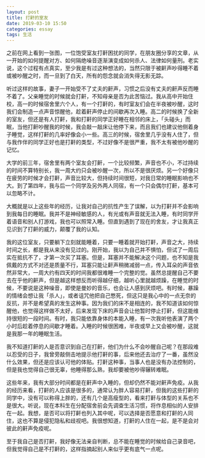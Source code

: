 ```yaml
---
layout: post
title: 打鼾的室友
date: 2019-03-10 15:50
categories: essay
tags: 生活
---
```


之前在网上看到一张图，一位饱受室友打鼾困扰的同学，在朋友圈分享的文章，从一开始的如何提醒对方、如何隔绝噪音逐渐演变成如何杀人、法律如何量刑。老实说，这个过程有点真实，至少我是有过这种想法的，当然只限于被鼾声吵得睡不着或被吵醒之时，而一旦到了白天，所有的怨念就会消失得无影无踪。

听过这样的故事，妻子一开始受不了丈夫的鼾声，习惯之后没有丈夫的鼾声反而睡不着了。父亲睡觉的时候就会打鼾，不知母亲是否为此苦恼过。我从高中开始住校，高一的时候宿舍里六个人，有一个打鼾的，有时室友们会在半夜被吵醒，这时我们会制造一点声音惊醒他，趁着鼾声停止的间歇再次入睡。高二的时候换了全新的室友，但还是有人打鼾，我和打鼾的同学正好睡在相邻的床上，「头碰头」而眠，当他打鼾吵醒我的时候，我会敲一敲床让他停下来，而且我们也建议他侧着身子睡觉，这样打鼾的几率好像会小一些。高三的时候，宿舍里几乎没有人住了，但与我作伴的同学正好也是打鼾的类型，不过好像不是很严重，我不太有被他吵醒的记忆。

大学的前三年，宿舍里有两个室友会打鼾，一个比较频繁，声音也不小，不过持续的时间不算特别长，我一周大约只会被吵醒一次，所以不是很厌烦。另一个好像只在疲劳的时候才会打鼾，声音比较大，但持续时间很短，对我日常的睡眠影响也不大。到了第四年，我与后一个同学及另外两人同宿，有一个只会偶尔打鼾，基本可以忽略不计。

大概就是以上这些年的经历，让我对自己的抗性产生了误解，以为打鼾并不会影响到我每日的睡眠。我并不是神经敏感的人，有光或有声音就无法入睡，有时同学开着语音和别人打游戏，我也可以照常入睡。但直到遇到了现在的舍友，才让我真正见识到了打鼾的威力，颠覆了我的认知。

我的这位室友，只要躺下立刻就能睡着，只要一睡着就开始打鼾，声音之大，持续时间之长，都是我从来没有见过的。刚开始，我以为自己并不惧怕，但试了一周后实在抵抗不了，才第一次买了耳塞。但是，耳塞并不能解决这个问题，也不知是我佩戴的方式不对还是质量不行，耳塞只能让鼾声稍微减弱一点，传入耳朵的声音依然非常大，一周大约有四天的时间我都很难睡一个完整的觉。虽然总提醒自己不要去在乎他的鼾声，但是越这样想反而听得越仔细，越听心里就越烦躁，在睡觉的时候，不要说是这种噪音，即使是曼妙的音乐，也会让人感到厌烦吧。有时候，暴躁的情绪会想让我「杀人」，或者诅咒他把自己憋死，但这只是我心中的一点无奈的反抗，并不是希望真的发生这种事。因为我们的床不是相连的，我不知道该如何惊醒他，也觉得这样做不太好，后来发现下床的声音会让他暂时停止打鼾，但这能维持很短的一段时间。有时，我只能依靠身体的本能入睡，有一次我听他表演了两个小时后趁着停息的间歇才睡着。入睡的时候很困难，半夜或早上又会被吵醒，这就是我那一年的睡眠生活。

我不知道打鼾的人是否意识到自己在打鼾，他们为什么不会吵醒自己呢？在那段难以忍受的日子，我曾旁敲侧击地提示他打鼾的事，后来他还去治疗了一番，虽然没什么效果，但还是应该认可他的体贴。打鼾这种事，当事人也是没有办法控制的，但是我也觉得自己很无辜，他睡得那么熟，我却要被他吵得辗转难眠。

这些年来，我有大部分时间都是在鼾声中入睡的，但却仍然不能对鼾声免疫。从我的经历来看，打鼾的人应该是很多的，通常认为胖人容易打鼾，但我的这些打鼾的同学中，没有可以称得上胖的，还有几个是高瘦型的，看来打鼾与体型的关系也不是很大。听说，现在本科生在分配宿舍前会先调查生活习惯，将作息相似的人安排在一起。我想，是否可以将打鼾也列入其中呢，可以选择是否愿意和打鼾的人同住，这也不算是侵犯隐私和歧视吧。我很想知道，打鼾的人住在一起，是不是会对彼此的鼾声免疫呢。

至于我自己是否打鼾，我好像无法亲自判断，总不能在睡觉的时候给自己录音吧，但我觉得自己是不打鼾的，这样指摘起别人来似乎更有底气一点呢。